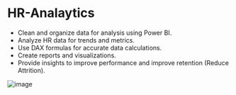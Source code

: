 # HR-Analaytics
* Clean and organize data for analysis using Power BI.
* Analyze HR data for trends and metrics.
* Use DAX formulas for accurate data calculations.
* Create reports and visualizations.
* Provide insights to improve performance and improve
  retention (Reduce Attrition).



  
![image](https://github.com/AbhijitWadekar/HR-Analaytics/assets/133223781/1e223116-0be6-4d38-9b27-3046034ebf5c)
